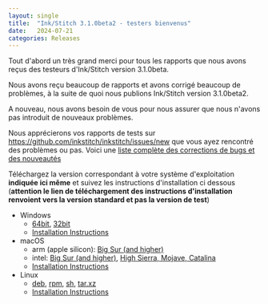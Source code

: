 ```yaml
---
layout: single
title:  "Ink/Stitch 3.1.0beta2 - testers bienvenus"
date:   2024-07-21
categories: Releases
---
```


Tout d'abord un très grand merci pour tous les rapports que nous avons reçus des testeurs d'Ink/Stitch version 3.1.0beta.

Nous avons reçu beaucoup de rapports et avons corrigé beaucoup de  problèmes, à la suite de quoi nous publions 
Ink/Stitch version 3.1.0beta2.

A nouveau, nous avons besoin de vous pour nous assurer que nous n'avons pas introduit de nouveaux problèmes.

Nous apprécierons vos rapports de tests sur <https://github.com/inkstitch/inkstitch/issues/new>  que vous ayez rencontré des problèmes ou pas. 
Voici une [liste complète des corrections de bugs et des nouveautés](/fr/upcoming)

Téléchargez la version correspondant à votre système d'exploitation **indiquée ici même** et suivez les instructions d'installation ci dessous (**attention  le lien de téléchargement des instructions d'installation renvoient vers la version standard et pas la version de test**)



* Windows
  * [64bit](https://github.com/inkstitch/inkstitch/releases/download/dev-build-v3.1.0beta2/inkstitch-v3.1.0beta2-windows-64bit.exe), [32bit](https://github.com/inkstitch/inkstitch/releases/download/dev-build-v3.1.0beta2/inkstitch-v3.1.0beta2-windows-32bit.exe)
  * [Installation Instructions](/docs/install-windows/)
* macOS
  * arm (apple silicon): [Big Sur (and higher)](https://github.com/inkstitch/inkstitch/releases/download/dev-build-v3.1.0beta2/inkstitch-v3.1.0beta2-osx-arm64.pkg)
  * intel: [Big Sur (and higher)](https://github.com/inkstitch/inkstitch/releases/download/dev-build-v3.1.0beta2/inkstitch-v3.1.0beta2-osx-x86_64.pkg), [High Sierra, Mojave, Catalina](https://github.com/inkstitch/inkstitch/releases/download/dev-build-v3.1.0beta2/inkstitch-3.1.0beta2-macOS-high-sierra-catalina-osx-x86_64.pkg)
  * [Installation Instructions](/docs/install-macos/)
* Linux
  * [deb](https://github.com/inkstitch/inkstitch/releases/download/dev-build-v3.1.0beta2/inkstitch_0.0.1.v3.1.0beta2_amd64.deb), [rpm](https://github.com/inkstitch/inkstitch/releases/download/dev-build-v3.1.0beta2/inkstitch-0.0.1_v3.1.0beta2-1.x86_64.rpm), [sh](https://github.com/inkstitch/inkstitch/releases/download/dev-build-v3.1.0beta2/inkstitch-0.0.1-v3.1.0beta2-linux.sh), [tar.xz](https://github.com/inkstitch/inkstitch/releases/download/dev-build-v3.1.0beta2/inkstitch-0.0.1-v3.1.0beta2-linux.tar.xz)
  * [Installation Instructions](/docs/install-linux/)
